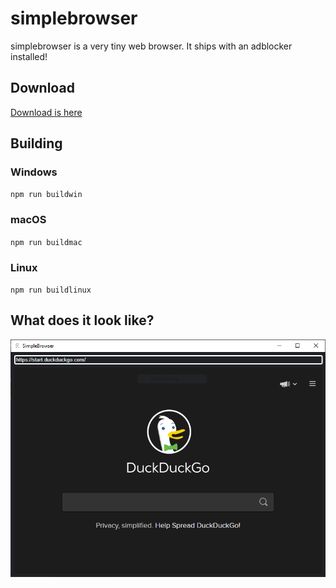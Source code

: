 # simplebrowser

simplebrowser is a very tiny web browser. It ships with an adblocker installed!

## Download

[Download is here](https://drive.google.com/drive/folders/1g8Cxx7rgD42d-fzhreqQR4afuyIzJlAT?usp=sharing)

## Building

### Windows

`npm run buildwin`

### macOS

`npm run buildmac`

### Linux

`npm run buildlinux`

## What does it look like?

![](screenshot.PNG)
